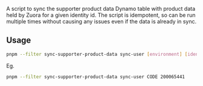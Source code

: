A script to sync the supporter product data Dynamo table with product data held by Zuora for a given identity id.
The script is idempotent, so can be run multiple times without causing any issues even if the data is already in sync.

## Usage

```bash
pnpm --filter sync-supporter-product-data sync-user [environment] [identityId]
```
Eg.
```bash
pnpm --filter sync-supporter-product-data sync-user CODE 200065441